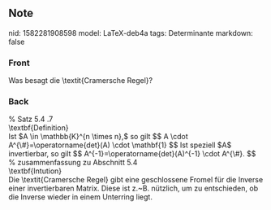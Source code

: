 ## Note
nid: 1582281908598
model: LaTeX-deb4a
tags: Determinante
markdown: false

### Front
Was besagt die \textit{Cramersche Regel}?

### Back
<div><span>% </span><span>Satz 5.4 .7</span>
</div><div>
</div><div>\textbf{Definition}</div><div>
</div><div>Ist $A \in \mathbb{K}^{n \times n},$ so gilt
$$
A \cdot A^{\#}=\operatorname{det}(A) \cdot \mathbf{1}
$$
Ist speziell $A$ invertierbar, so gilt
$$
A^{-1}=\operatorname{det}(A)^{-1} \cdot A^{\#}.
$$
</div>
<div>% zusammenfassung zu Abschnitt 5.4 </div><div>
</div><div>\textbf{Intution}</div><div>
</div><div>Die \textit{Cramersche Regel} gibt eine geschlossene Fromel für die Inverse einer invertierbaren Matrix. Diese ist z.~B. nützlich, um zu entschieden, ob die Inverse wieder in einem Unterring liegt.</div>

